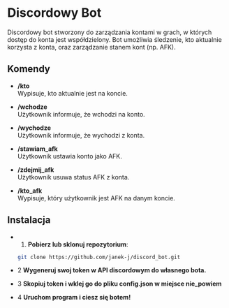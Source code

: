 # Discordowy Bot

Discordowy bot stworzony do zarządzania kontami w grach, w których dostęp do konta jest współdzielony. Bot umożliwia śledzenie, kto aktualnie korzysta z konta, oraz zarządzanie stanem kont (np. AFK).

## Komendy

- **/kto**  
  Wypisuje, kto aktualnie jest na koncie.

- **/wchodze**  
  Użytkownik informuje, że wchodzi na konto.

- **/wychodze**  
  Użytkownik informuje, że wychodzi z konta.

- **/stawiam_afk**  
  Użytkownik ustawia konto jako AFK.

- **/zdejmij_afk**  
  Użytkownik usuwa status AFK z konta.

- **/kto_afk**  
  Wypisuje, który użytkownik jest AFK na danym koncie.

## Instalacja

- 1. **Pobierz lub sklonuj repozytorium**:

   ```bash
   git clone https://github.com/janek-j/discord_bot.git
- 2 **Wygeneruj swoj token w API discordowym do własnego bota.**
- 3 **Skopiuj token i wklej go do pliku config.json w miejsce nie_powiem**
- 4 **Uruchom program i ciesz się botem!**
  
